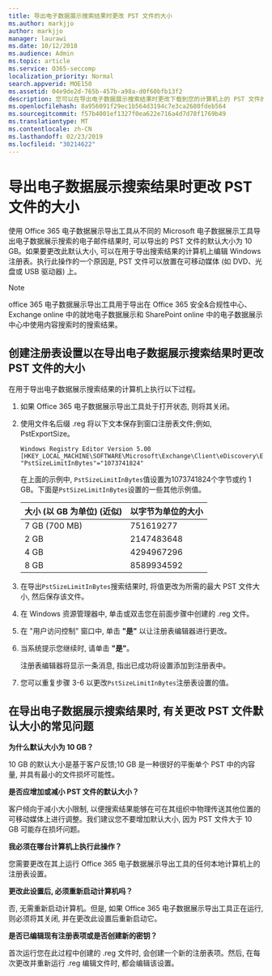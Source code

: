 ```yaml
---
title: 导出电子数据展示搜索结果时更改 PST 文件的大小
ms.author: markjjo
author: markjjo
manager: laurawi
ms.date: 10/12/2018
ms.audience: Admin
ms.topic: article
ms.service: O365-seccomp
localization_priority: Normal
search.appverid: MOE150
ms.assetid: 04e9de2d-765b-457b-a98a-d0f60bfb13f2
description: 您可以在导出电子数据展示搜索结果时更改下载到您的计算机上的 PST 文件的默认大小。
ms.openlocfilehash: 8a956091f29ec1b564d3194c7e3ca2680fdeb564
ms.sourcegitcommit: f57b4001ef1327f0ea622e716a4d7d78f1769b49
ms.translationtype: MT
ms.contentlocale: zh-CN
ms.lasthandoff: 02/23/2019
ms.locfileid: "30214622"
---
```

# <a name="change-the-size-of-pst-files-when-exporting-ediscovery-search-results"></a>导出电子数据展示搜索结果时更改 PST 文件的大小

使用 Office 365 电子数据展示导出工具从不同的 Microsoft 电子数据展示工具导出电子数据展示搜索的电子邮件结果时, 可以导出的 PST 文件的默认大小为 10 GB。如果要更改此默认大小, 可以在用于导出搜索结果的计算机上编辑 Windows 注册表。执行此操作的一个原因是, PST 文件可以放置在可移动媒体 (如 DVD、光盘或 USB 驱动器) 上。 
  
> [!NOTE]
>  office 365 电子数据展示导出工具用于导出在 Office 365 安全&amp;合规性中心、Exchange online 中的就地电子数据展示和 SharePoint online 中的电子数据展示中心中使用内容搜索时的搜索结果。 
  
## <a name="create-a-registry-setting-to-change-the-size-of-pst-files-when-you-export-ediscovery-search-results"></a>创建注册表设置以在导出电子数据展示搜索结果时更改 PST 文件的大小

在用于导出电子数据展示搜索结果的计算机上执行以下过程。
  
1. 如果 Office 365 电子数据展示导出工具处于打开状态, 则将其关闭。 
    
2. 使用文件名后缀 .reg 将以下文本保存到窗口注册表文件;例如, PstExportSize。 
    
    ```
    Windows Registry Editor Version 5.00
    [HKEY_LOCAL_MACHINE\SOFTWARE\Microsoft\Exchange\Client\eDiscovery\ExportTool]
    "PstSizeLimitInBytes"="1073741824"
    ```

    在上面的示例中, `PstSizeLimitInBytes`值设置为1073741824个字节或约 1 GB。下面是`PstSizeLimitInBytes`设置的一些其他示例值。 
    
    |**大小 (以 GB 为单位) (近似)**|**以字节为单位的大小**|
    |:-----|:-----|
    |7 GB (700 MB)  <br/> |751619277  <br/> |
    |2 GB  <br/> |2147483648  <br/> |
    |4 GB  <br/> |4294967296  <br/> |
    |8 GB  <br/> |8589934592  <br/> |
   
3. 在导出`PstSizeLimitInBytes`搜索结果时, 将值更改为所需的最大 PST 文件大小, 然后保存该文件。 
    
4. 在 Windows 资源管理器中, 单击或双击您在前面步骤中创建的 .reg 文件。
    
5. 在 "用户访问控制" 窗口中, 单击 **"是"** 以让注册表编辑器进行更改。 
    
6. 当系统提示您继续时, 请单击 **"是"**。
    
    注册表编辑器将显示一条消息, 指出已成功将设置添加到注册表中。
    
7. 您可以重复步骤 3-6 以更改`PstSizeLimitInBytes`注册表设置的值。 
  
## <a name="frequently-asked-questions-about-changing-the-default-size-of-pst-files-when-you-export-ediscovery-search-results"></a>在导出电子数据展示搜索结果时, 有关更改 PST 文件默认大小的常见问题

 **为什么默认大小为 10 GB？**
  
10 GB 的默认大小是基于客户反馈;10 GB 是一种很好的平衡单个 PST 中的内容量, 并具有最小的文件损坏可能性。
  
 **是否应增加或减小 PST 文件的默认大小？**
  
客户倾向于减小大小限制, 以便搜索结果能够在可在其组织中物理传送其他位置的可移动媒体上进行调整。我们建议您不要增加默认大小, 因为 PST 文件大于 10 GB 可能存在损坏问题。
  
 **我必须在哪台计算机上执行此操作？**
  
您需要更改在其上运行 Office 365 电子数据展示导出工具的任何本地计算机上的注册表设置。
  
 **更改此设置后, 必须重新启动计算机吗？**
  
否, 无需重新启动计算机。但是, 如果 Office 365 电子数据展示导出工具正在运行, 则必须将其关闭, 并在更改此设置后重新启动它。
  
 **是否已编辑现有注册表项或是否创建新的密钥？**
  
首次运行您在此过程中创建的 .reg 文件时, 会创建一个新的注册表项。然后, 在每次更改并重新运行 .reg 编辑文件时, 都会编辑该设置。
